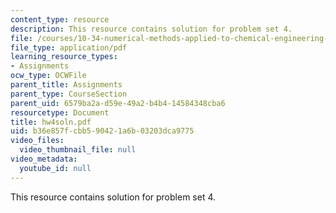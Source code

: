 ```yaml
---
content_type: resource
description: This resource contains solution for problem set 4.
file: /courses/10-34-numerical-methods-applied-to-chemical-engineering-fall-2005/b36e857fcbb590421a6b03203dca9775_hw4soln.pdf
file_type: application/pdf
learning_resource_types:
- Assignments
ocw_type: OCWFile
parent_title: Assignments
parent_type: CourseSection
parent_uid: 6579ba2a-d59e-49a2-b4b4-14584348cba6
resourcetype: Document
title: hw4soln.pdf
uid: b36e857f-cbb5-9042-1a6b-03203dca9775
video_files:
  video_thumbnail_file: null
video_metadata:
  youtube_id: null
---
```

This resource contains solution for problem set 4.

